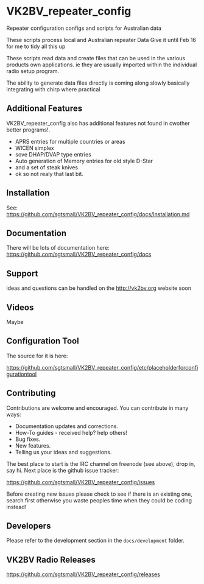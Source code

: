 # VK2BV_repeater_config
Repeater configuration configs and scripts for Australian data

These scripts process local and Australian repeater Data
Give it until Feb 16 for me to tidy all this up 


These scripts read data and create files that can be used in the various products own applications. 
ie they are usually imported within the individual radio setup program.

The ability to generate data files directly is coming along slowly basically integrating with chirp where practical

## Additional Features

VK2BV_repeater_config also has additional features not found in cwother better programs!.

* APRS entries for multiple countries or areas
* WICEN simplex
* sove DHAP/DVAP type entries
* Auto generation of Memory entries for old style D-Star
* and a set of steak knives 
* ok so not realy that last bit.

## Installation

See: https://github.com/sgtsmall/VK2BV_repeater_config/docs/Installation.md 

## Documentation

There will be lots of documentation here: https://github.com/sgtsmall/VK2BV_repeater_config/docs 

## Support

ideas and questions can be handled on the http://vk2bv.org website soon

## Videos

Maybe 

## Configuration Tool


The source for it is here:

https://github.com/sgtsmall/VK2BV_repeater_config/etc/placeholderforconfigurationtool

## Contributing

Contributions are welcome and encouraged.  You can contribute in many ways:

* Documentation updates and corrections.
* How-To guides - received help?  help others!
* Bug fixes.
* New features.
* Telling us your ideas and suggestions.

The best place to start is the IRC channel on freenode (see above), drop in, say hi. Next place is the github issue tracker:

https://github.com/sgtsmall/VK2BV_repeater_config/issues

Before creating new issues please check to see if there is an existing one, search first otherwise you waste peoples time when they could be coding instead!

## Developers

Please refer to the development section in the `docs/development` folder.


## VK2BV Radio Releases
https://github.com/sgtsmall/VK2BV_repeater_config/releases


